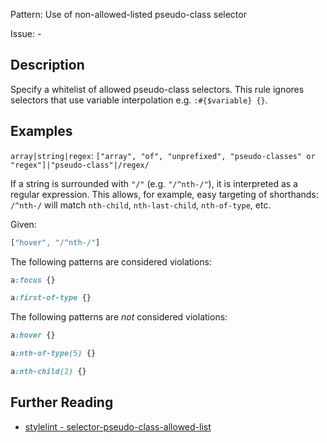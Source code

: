 Pattern: Use of non-allowed-listed pseudo-class selector

Issue: -

## Description

Specify a whitelist of allowed pseudo-class selectors. This rule ignores selectors that use variable interpolation e.g. `:#{$variable} {}`.

## Examples

`array|string|regex`: `["array", "of", "unprefixed", "pseudo-classes" or "regex"]|"pseudo-class"|/regex/`

If a string is surrounded with `"/"` (e.g. `"/^nth-/"`), it is interpreted as a regular expression. This allows, for example, easy targeting of shorthands: `/^nth-/` will match `nth-child`, `nth-last-child`, `nth-of-type`, etc.

Given:

```js
["hover", "/^nth-/"]
```

The following patterns are considered violations:

```css
a:focus {}
```

```css
a:first-of-type {}
```

The following patterns are *not* considered violations:

```css
a:hover {}
```

```css
a:nth-of-type(5) {}
```

```css
a:nth-child(2) {}
```

## Further Reading

* [stylelint - selector-pseudo-class-allowed-list](https://stylelint.io/user-guide/rules/selector-pseudo-class-allowed-list)